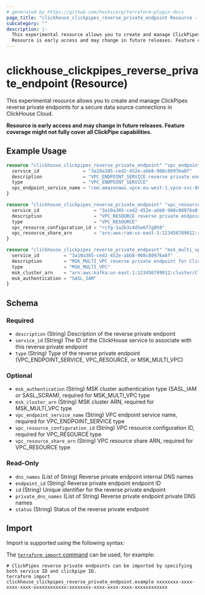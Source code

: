 ```yaml
---
# generated by https://github.com/hashicorp/terraform-plugin-docs
page_title: "clickhouse_clickpipes_reverse_private_endpoint Resource - clickhouse"
subcategory: ""
description: |-
  This experimental resource allows you to create and manage ClickPipes reverse private endpoints for a secure data source connections in ClickHouse Cloud.
  Resource is early access and may change in future releases. Feature coverage might not fully cover all ClickPipe capabilities.
---
```


# clickhouse_clickpipes_reverse_private_endpoint (Resource)

This experimental resource allows you to create and manage ClickPipes reverse private endpoints for a secure data source connections in ClickHouse Cloud.

**Resource is early access and may change in future releases. Feature coverage might not fully cover all ClickPipe capabilities.**

## Example Usage

```terraform
resource "clickhouse_clickpipes_reverse_private_endpoint" "vpc_endpoint_service" {
  service_id                = "3a10a385-ced2-452e-abb8-908c80976a8f"
  description               = "VPC_ENDPOINT_SERVICE reverse private endpoint for ClickPipes"
  type                      = "VPC_ENDPOINT_SERVICE"
  vpc_endpoint_service_name = "com.amazonaws.vpce.eu-west-1.vpce-svc-080826a65b5b27d4e"
}

resource "clickhouse_clickpipes_reverse_private_endpoint" "vpc_resource" {
  service_id                    = "3a10a385-ced2-452e-abb8-908c80976a8f"
  description                   = "VPC_RESOURCE reverse private endpoint for ClickPipes"
  type                          = "VPC_RESOURCE"
  vpc_resource_configuration_id = "rcfg-1a2b3c4d5e6f7g8h9"
  vpc_resource_share_arn        = "arn:aws:ram:us-east-1:123456789012:resource-share/1a2b3c4d-5e6f-7g8h-9i0j-k1l2m3n4o5p6"
}

resource "clickhouse_clickpipes_reverse_private_endpoint" "msk_multi_vpc" {
  service_id         = "3a10a385-ced2-452e-abb8-908c80976a8f"
  description        = "MSK_MULTI_VPC reverse private endpoint for ClickPipes"
  type               = "MSK_MULTI_VPC"
  msk_cluster_arn    = "arn:aws:kafka:us-east-1:123456789012:cluster/ClickHouse-Cluster/1a2b3c4d-5e6f-7g8h-9i0j-k1l2m3n4o5p6-1"
  msk_authentication = "SASL_IAM"
}
```

<!-- schema generated by tfplugindocs -->
## Schema

### Required

- `description` (String) Description of the reverse private endpoint
- `service_id` (String) The ID of the ClickHouse service to associate with this reverse private endpoint
- `type` (String) Type of the reverse private endpoint (VPC_ENDPOINT_SERVICE, VPC_RESOURCE, or MSK_MULTI_VPC)

### Optional

- `msk_authentication` (String) MSK cluster authentication type (SASL_IAM or SASL_SCRAM), required for MSK_MULTI_VPC type
- `msk_cluster_arn` (String) MSK cluster ARN, required for MSK_MULTI_VPC type
- `vpc_endpoint_service_name` (String) VPC endpoint service name, required for VPC_ENDPOINT_SERVICE type
- `vpc_resource_configuration_id` (String) VPC resource configuration ID, required for VPC_RESOURCE type
- `vpc_resource_share_arn` (String) VPC resource share ARN, required for VPC_RESOURCE type

### Read-Only

- `dns_names` (List of String) Reverse private endpoint internal DNS names
- `endpoint_id` (String) Reverse private endpoint endpoint ID
- `id` (String) Unique identifier for the reverse private endpoint
- `private_dns_names` (List of String) Reverse private endpoint private DNS names
- `status` (String) Status of the reverse private endpoint

## Import

Import is supported using the following syntax:

The [`terraform import` command](https://developer.hashicorp.com/terraform/cli/commands/import) can be used, for example:

```shell
# ClickPipes reverse private endpoints can be imported by specifying both service ID and clickpipe ID.
terraform import clickhouse_clickpipes_reverse_private_endpoint.example xxxxxxxx-xxxx-xxxx-xxxx-xxxxxxxxxxxx:xxxxxxxx-xxxx-xxxx-xxxx-xxxxxxxxxxxx
```
